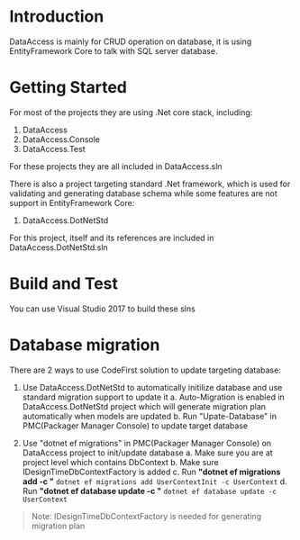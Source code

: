 
# Introduction 
DataAccess is mainly for CRUD operation on database, it is using EntityFramework Core to talk with SQL server database.

# Getting Started
For most of the projects they are using .Net core stack, including:
1.	DataAccess
2.	DataAccess.Console
3.	DataAccess.Test

For these projects they are all included in DataAccess.sln

There is also a project targeting standard .Net framework, which is used for validating and generating database schema while some features are not support in EntityFramework Core:
1.	DataAccess.DotNetStd

For this project, itself and its references are included in DataAccess.DotNetStd.sln

# Build and Test
You can use Visual Studio 2017 to build these slns 

# Database migration

There are 2 ways to use CodeFirst solution to update targeting database:
1. Use DataAccess.DotNetStd to automatically initilize database and use standard migration support to update it
	a. Auto-Migration is enabled in DataAccess.DotNetStd project which will generate migration plan automatically when models are updated
	b. Run "Upate-Database" in PMC(Packager Manager Console) to update target database
	
2. Use "dotnet ef migrations" in PMC(Packager Manager Console) on DataAccess project to init/update database
	a. Make sure you are at project level which contains DbContext
	b. Make sure IDesignTimeDbContextFactory is added
	c. Run **"dotnet ef migrations add <name> -c <context> "**
	`dotnet ef migrations add UserContextInit -c UserContext`
	d. Run **"dotnet ef database update -c <context>"**
	`dotnet ef database update -c UserContext` 


>Note: IDesignTimeDbContextFactory is needed for generating migration plan

